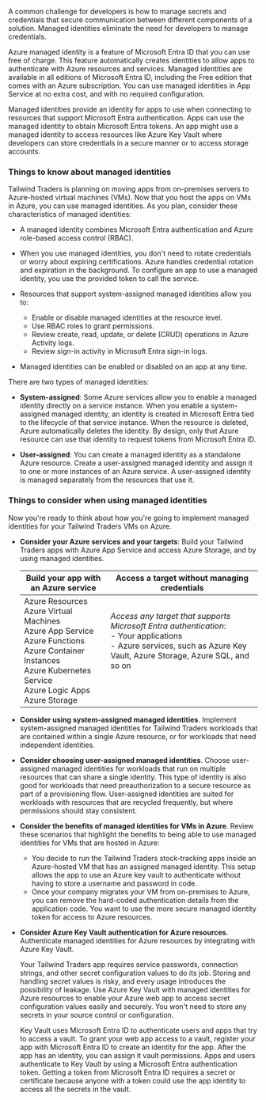 A common challenge for developers is how to manage secrets and credentials that secure communication between different components of a solution. Managed identities eliminate the need for developers to manage credentials.

Azure managed identity is a feature of Microsoft Entra ID that you can use free of charge. This feature automatically creates identities to allow apps to authenticate with Azure resources and services. Managed identities are available in all editions of Microsoft Entra ID, including the Free edition that comes with an Azure subscription. You can use managed identities in App Service at no extra cost, and with no required configuration.

Managed identities provide an identity for apps to use when connecting to resources that support Microsoft Entra authentication. Apps can use the managed identity to obtain Microsoft Entra tokens. An app might use a managed identity to access resources like Azure Key Vault where developers can store credentials in a secure manner or to access storage accounts.

### Things to know about managed identities

Tailwind Traders is planning on moving apps from on-premises servers to Azure-hosted virtual machines (VMs). Now that you host the apps on VMs in Azure, you can use managed identities. As you plan, consider these characteristics of managed identities:

- A managed identity combines Microsoft Entra authentication and Azure role-based access control (RBAC). 

- When you use managed identities, you don't need to rotate credentials or worry about expiring certifications. Azure handles credential rotation and expiration in the background. To configure an app to use a managed identity, you use the provided token to call the service.

- Resources that support system-assigned managed identities allow you to:
   - Enable or disable managed identities at the resource level.
   - Use RBAC roles to grant permissions.
   - Review create, read, update, or delete (CRUD) operations in Azure Activity logs.
   - Review sign-in activity in Microsoft Entra sign-in logs.

- Managed identities can be enabled or disabled on an app at any time.

There are two types of managed identities:

- **System-assigned**: Some Azure services allow you to enable a managed identity directly on a service instance. When you enable a system-assigned managed identity, an identity is created in Microsoft Entra tied to the lifecycle of that service instance. When the resource is deleted, Azure automatically deletes the identity. By design, only that Azure resource can use that identity to request tokens from Microsoft Entra ID.

- **User-assigned**: You can create a managed identity as a standalone Azure resource. Create a user-assigned managed identity and assign it to one or more instances of an Azure service. A user-assigned identity is managed separately from the resources that use it.

### Things to consider when using managed identities 

Now you're ready to think about how you're going to implement managed identities for your Tailwind Traders VMs on Azure.

- **Consider your Azure services and your targets**: Build your Tailwind Traders apps with Azure App Service and access Azure Storage, and by using managed identities.

   | Build your app with an Azure service | Access a target without managing credentials |
   | --- | --- |
   | Azure Resources <br> Azure Virtual Machines <br> Azure App Service <br> Azure Functions <br> Azure Container Instances <br> Azure Kubernetes Service <br> Azure Logic Apps <br > Azure Storage | _Access any target that supports Microsoft Entra authentication_: <br> - Your applications <br> - Azure services, such as Azure Key Vault, Azure Storage, Azure SQL, and so on <br><br><br> |

- **Consider using system-assigned managed identities**. Implement system-assigned managed identities for Tailwind Traders workloads that are contained within a single Azure resource, or for workloads that need independent identities.

- **Consider choosing user-assigned managed identities**. Choose user-assigned managed identities for workloads that run on multiple resources that can share a single identity. This type of identity is also good for workloads that need preauthorization to a secure resource as part of a provisioning flow. User-assigned identities are suited for workloads with resources that are recycled frequently, but where permissions should stay consistent.

- **Consider the benefits of managed identities for VMs in Azure**. Review these scenarios that highlight the benefits to being able to use managed identities for VMs that are hosted in Azure:

   - You decide to run the Tailwind Traders stock-tracking apps inside an Azure-hosted VM that has an assigned managed identity. This setup allows the app to use an Azure key vault to authenticate without having to store a username and password in code.
   - Once your company migrates your VM from on-premises to Azure, you can remove the hard-coded authentication details from the application code. You want to use the more secure managed identity token for access to Azure resources.

- **Consider Azure Key Vault authentication for Azure resources**. Authenticate managed identities for Azure resources by integrating with Azure Key Vault.

   Your Tailwind Traders app requires service passwords, connection strings, and other secret configuration values to do its job. Storing and handling secret values is risky, and every usage introduces the possibility of leakage. Use Azure Key Vault with managed identities for Azure resources to enable your Azure web app to access secret configuration values easily and securely. You won't need to store any secrets in your source control or configuration.

   Key Vault uses Microsoft Entra ID to authenticate users and apps that try to access a vault. To grant your web app access to a vault, register your app with Microsoft Entra ID to create an identity for the app. After the app has an identity, you can assign it vault permissions. Apps and users authenticate to Key Vault by using a Microsoft Entra authentication token. Getting a token from Microsoft Entra ID requires a secret or certificate because anyone with a token could use the app identity to access all the secrets in the vault.
